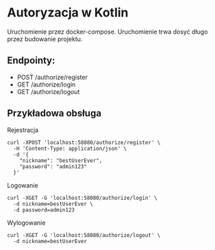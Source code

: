 # Autoryzacja w Kotlin

Uruchomienie przez docker-compose. Uruchomienie trwa dosyć długo przez budowanie projektu.

## Endpointy:

- POST /authorize/register
- GET /authorize/login
- GET /authorize/logout
	
## Przykładowa obsługa

Rejestracja 

```shell
curl -XPOST 'localhost:58080/authorize/register' \
  -H 'Content-Type: application/json' \
  -d '{
    "nickname": "bestUserEver",
    "password": "admin123"
  }'
```

Logowanie

```shell
curl -XGET -G 'localhost:58080/authorize/login' \
  -d nickname=bestUserEver \
  -d password=admin123
```

Wylogowanie

```shell
curl -XGET -G 'localhost:58080/authorize/logout' \
  -d nickname=bestUserEver
```
